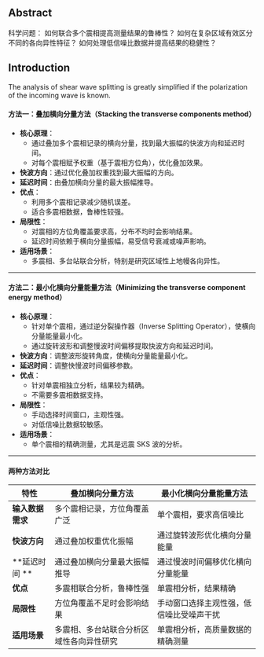 ## Abstract
科学问题：
如何联合多个震相提高测量结果的鲁棒性？
如何在复杂区域有效区分不同的各向异性特征？
如何处理低信噪比数据并提高结果的稳健性？

## Introduction
The analysis of shear wave splitting is greatly simplified if the polarization of the incoming wave is known.

#### 方法一：叠加横向分量方法（Stacking the transverse components method）
- **核心原理**：
  - 通过叠加多个震相记录的横向分量，找到最大振幅的快波方向和延迟时间。
  - 对每个震相赋予权重（基于震相方位角），优化叠加效果。
- **快波方向**：通过优化叠加权重找到最大振幅的方向。
- **延迟时间**：由叠加横向分量的最大振幅推导。
- **优点**：
  - 利用多个震相记录减少随机误差。
  - 适合多震相数据，鲁棒性较强。
- **局限性**：
  - 对震相的方位角覆盖要求高，分布不均时会影响结果。
  - 延迟时间依赖于横向分量振幅，易受信号衰减或噪声影响。
- **适用场景**：
  - 多震相、多台站联合分析，特别是研究区域性上地幔各向异性。

---

#### 方法二：最小化横向分量能量方法（Minimizing the transverse component energy method）
- **核心原理**：
  - 针对单个震相，通过逆分裂操作器（Inverse Splitting Operator），使横向分量能量最小化。
  - 通过旋转波形和调整慢波时间偏移提取快波方向和延迟时间。
- **快波方向**：调整波形旋转角度，使横向分量能量最小化。
- **延迟时间**：调整快慢波时间偏移参数。
- **优点**：
  - 针对单震相独立分析，结果较为精确。
  - 不需要多震相数据支持。
- **局限性**：
  - 手动选择时间窗口，主观性强。
  - 对低信噪比数据较敏感。
- **适用场景**：
  - 单个震相的精确测量，尤其是远震 SKS 波的分析。

---

#### 两种方法对比

| 特性                        | 叠加横向分量方法                     | 最小化横向分量能量方法                 |
|-----------------------------|-------------------------------------|-------------------------------------|
| **输入数据需求**             | 多个震相记录，方位角覆盖广泛            | 单个震相，要求高信噪比                   |
| **快波方向**  | 通过叠加权重优化振幅                 | 通过旋转波形优化横向分量能量              |
| **延迟时间 ** | 通过叠加横向分量最大振幅推导           | 通过慢波时间偏移优化横向分量能量           |
| **优点**                     | 多震相联合分析，鲁棒性强               | 单震相分析，结果精确                    |
| **局限性**                   | 方位角覆盖不足时会影响结果              | 手动窗口选择主观性强，低信噪比受噪声干扰       |
| **适用场景**                 | 多震相、多台站联合分析区域性各向异性研究 | 单震相分析，高质量数据的精确测量          |
